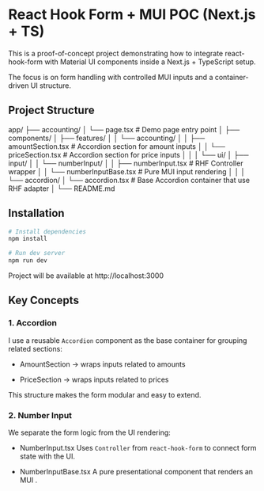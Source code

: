 # React Hook Form + MUI POC (Next.js + TS)

This is a proof-of-concept project demonstrating how to integrate react-hook-form
with Material UI components inside a Next.js + TypeScript setup.

The focus is on form handling with controlled MUI inputs and a container-driven UI structure.

## Project Structure

app/
├── accounting/
│ └── page.tsx # Demo page entry point
│
├── components/
│ ├── features/
│ │ └── accounting/
│ │ ├── amountSection.tsx # Accordion section for amount inputs
│ │ └── priceSection.tsx # Accordion section for price inputs
│ │
│ └── ui/
│ ├── input/
│ │ └── numberInput/
│ │ ├── numberInput.tsx # RHF Controller wrapper
│ │ └── numberInputBase.tsx # Pure MUI input rendering
│ │
│ └── accordion/
│ └── accordion.tsx # Base Accordion container that use RHF adapter
│
└── README.md

## Installation

```bash
# Install dependencies
npm install

# Run dev server
npm run dev
```

Project will be available at http://localhost:3000

## Key Concepts

### 1. Accordion

I use a reusable `Accordion` component as the base container for grouping related sections:

- AmountSection → wraps inputs related to amounts

- PriceSection → wraps inputs related to prices

This structure makes the form modular and easy to extend.

### 2. Number Input

We separate the form logic from the UI rendering:

- NumberInput.tsx
  Uses `Controller` from `react-hook-form` to connect form state with the UI.

- NumberInputBase.tsx
  A pure presentational component that renders an MUI <TextField />.

